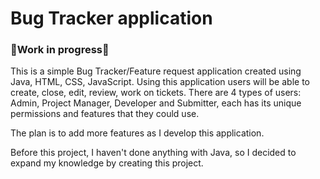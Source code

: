 # Bug Tracker application

### **👷Work in progress👷**

This is a simple Bug Tracker/Feature request application created using Java, HTML, CSS, JavaScript. Using this application users will be able to create, close, edit, review, work on tickets. There are 4 types of users: Admin, Project Manager, Developer and Submitter, each has its unique permissions and features that they could use.

The plan is to add more features as I develop this application.

Before this project, I haven't done anything with Java, so I decided to expand my knowledge by creating this project.
